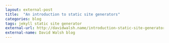 ```yaml
---
layout: external-post
title:  "An introduction to static site generators"
categories: blog
tags: jekyll static site generator
external-url: http://davidwalsh.name/introduction-static-site-generators
external-name: David Walsh blog
---
```

